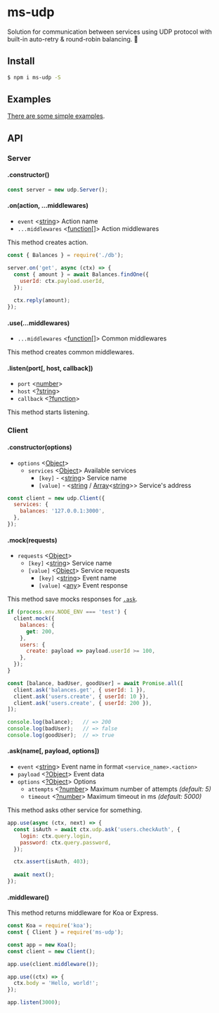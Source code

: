 # ms-udp

Solution for communication between services using UDP protocol with built-in auto-retry & round-robin balancing. 🔬

## Install

```sh
$ npm i ms-udp -S
```

## Examples

[There are some simple examples](examples).

## API

### Server

#### .constructor()

```js
const server = new udp.Server();
```

#### .on(action, ...middlewares)

* `event` <[string](https://developer.mozilla.org/en-US/docs/Web/JavaScript/Data_structures#String_type)> Action name
* `...middlewares` <[function[]](https://developer.mozilla.org/en-US/docs/Web/JavaScript/Reference/Global_Objects/Function)> Action middlewares

This method creates action.

```js
const { Balances } = require('./db');

server.on('get', async (ctx) => {
  const { amount } = await Balances.findOne({
    userId: ctx.payload.userId,
  });
  
  ctx.reply(amount);
});
```

#### .use(...middlewares)

* `...middlewares` <[function[]](https://developer.mozilla.org/en-US/docs/Web/JavaScript/Reference/Global_Objects/Function)> Common middlewares

This method creates common middlewares.

#### .listen(port[, host, callback])

* `port` <[number](https://developer.mozilla.org/en-US/docs/Web/JavaScript/Data_structures#Number_type)>
* `host` <[?string](https://developer.mozilla.org/en-US/docs/Web/JavaScript/Data_structures#String_type)>
* `callback` <[?function](https://developer.mozilla.org/en-US/docs/Web/JavaScript/Reference/Global_Objects/Function)>

This method starts listening.

### Client

#### .constructor(options)

* `options` <[Object](https://developer.mozilla.org/en-US/docs/Web/JavaScript/Reference/Global_Objects/Object)>
  * `services` <[Object](https://developer.mozilla.org/en-US/docs/Web/JavaScript/Reference/Global_Objects/Object)> Available services
    * `[key]` - <[string](https://developer.mozilla.org/en-US/docs/Web/JavaScript/Data_structures#String_type)> Service name
    * `[value]` - <[string](https://developer.mozilla.org/en-US/docs/Web/JavaScript/Data_structures#String_type) / [Array](https://developer.mozilla.org/en-US/docs/Web/JavaScript/Reference/Global_Objects/Array)<[string](https://developer.mozilla.org/en-US/docs/Web/JavaScript/Data_structures#String_type)>> Service's address

```js
const client = new udp.Client({
  services: {
    balances: '127.0.0.1:3000',
  },
});
```

#### .mock(requests)

* `requests` <[Object](https://developer.mozilla.org/en-US/docs/Web/JavaScript/Reference/Global_Objects/Object)>
  * `[key]` <[string](https://developer.mozilla.org/en-US/docs/Web/JavaScript/Data_structures#String_type)> Service name
  * `[value]` <[Object](https://developer.mozilla.org/en-US/docs/Web/JavaScript/Reference/Global_Objects/Object)> Service requests
    * `[key]` <[string](https://developer.mozilla.org/en-US/docs/Web/JavaScript/Data_structures#String_type)> Event name
    * `[value]` <[any](https://developer.mozilla.org/en-US/docs/Web/JavaScript/Data_structures)> Event response
    
This method save mocks responses for [`.ask`](#askname-payload-options).
    
```js
if (process.env.NODE_ENV === 'test') {
  client.mock({
    balances: {
      get: 200,
    },
    users: {
      create: payload => payload.userId >= 100,
    },
  });
}

const [balance, badUser, goodUser] = await Promise.all([
  client.ask('balances.get', { userId: 1 }),
  client.ask('users.create', { userId: 10 }),
  client.ask('users.create', { userId: 200 }),
]);

console.log(balance);   // => 200
console.log(badUser);   // => false
console.log(goodUser);  // => true
```

#### .ask(name[, payload, options])

* `event` <[string](https://developer.mozilla.org/en-US/docs/Web/JavaScript/Data_structures#String_type)> Event name in format `<service_name>.<action>`
* `payload` <[?Object](https://developer.mozilla.org/en-US/docs/Web/JavaScript/Reference/Global_Objects/Object)> Event data
* `options` <[?Object](https://developer.mozilla.org/en-US/docs/Web/JavaScript/Reference/Global_Objects/Object)> Options
  * `attempts` <[?number](https://developer.mozilla.org/en-US/docs/Web/JavaScript/Data_structures#Number_type)> Maximum number of attempts *(default: 5)*
  * `timeout` <[?number](https://developer.mozilla.org/en-US/docs/Web/JavaScript/Data_structures#Number_type)> Maximum timeout in ms *(default: 5000)*

This method asks other service for something.

```js
app.use(async (ctx, next) => {
  const isAuth = await ctx.udp.ask('users.checkAuth', {
    login: ctx.query.login,
    password: ctx.query.password,
  });

  ctx.assert(isAuth, 403);
  
  await next();
});
```

#### .middleware()

This method returns middleware for Koa or Express.

```js
const Koa = require('koa');
const { Client } = require('ms-udp');

const app = new Koa();
const client = new Client();

app.use(client.middleware());

app.use((ctx) => {
  ctx.body = 'Hello, world!';
});

app.listen(3000);
```
